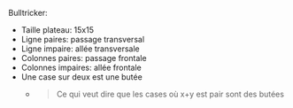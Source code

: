 Bulltricker:
    
- Taille plateau: 15x15
- Ligne paires: passage transversal
- Ligne impaire: allée transversale
- Colonnes paires: passage frontale
- Colonnes impaires: allée frontale
- Une case sur deux est une butée
  - > Ce qui veut dire que les cases où x+y est pair sont des butées
